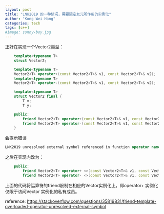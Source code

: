 ```yaml
---
layout: post
title: "LNK2019 的一种情况，需要限定友元所作用的实例化"
author: "Kong Wei Hang"
categories: tech
tags: [c++]
#image: sonny-boy.jpg
---
```


正好在实现一个Vector2类型：

```C++
    template<typename T>
    struct Vector2;

    template<typename T>
    Vector2<T> operator+(const Vector2<T>& v1, const Vector2<T>& v2);
    template<typename T>
    Vector2<T> operator-(const Vector2<T>& v1, const Vector2<T>& v2);

    template<typename T>
    struct Vector2 final {
        T x;
        T y;

    public:
        friend Vector2<T> operator+(const Vector2<T>& v1, const Vector2<T>& v2);
        friend Vector2<T> operator-(const Vector2<T>& v1, const Vector2<T>& v2);
    }
```

会提示错误

```C++
LNK2019 unresolved external symbol referenced in function operator namespace
```

之后在实现内改为：

```c++
    public:
        friend Vector2<T> operator+ <>(const Vector2<T>& v1, const Vector2<T>& v2);
        friend Vector2<T> operator- <>(const Vector2<T>& v1, const Vector2<T>& v2);
```

上面的代码将运算符的friend限制在相应的Vector实例化上，即operator+ <int>实例化仅限于访问Vector <int>实例化的私有成员。

reference: https://stackoverflow.com/questions/35819831/friend-template-overloaded-operator-unresolved-external-symbol